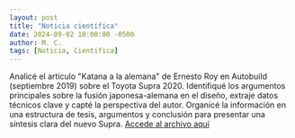 ```yaml
---
layout: post
title: "Noticia científica"
date: 2024-09-02 10:00:00 -0500
author: M. C.
tags: [Noticia, Cientifica]
---
```

Analicé el artículo "Katana a la alemana" de Ernesto Roy en Autobuild (septiembre 2019) sobre el Toyota Supra 2020. Identifiqué los argumentos principales sobre la fusión japonesa-alemana en el diseño, extraje datos técnicos clave y capté la perspectiva del autor. Organicé la información en una estructura de tesis, argumentos y conclusión para presentar una síntesis clara del nuevo Supra.
[Accede al archivo aquí](https://drive.google.com/file/d/1MTdzE1E4KaM3zCMGUkWUNMFicfl9zz_9/view?usp=sharing)